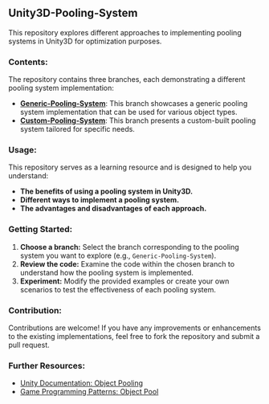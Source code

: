 ## Unity3D-Pooling-System

This repository explores different approaches to implementing pooling systems in Unity3D for optimization purposes.

### Contents:

The repository contains three branches, each demonstrating a different pooling system implementation:

- **[Generic-Pooling-System](https://github.com/Ellisia-Chan/Unity3D-Pooling-System/tree/Generic-Pooling-System)**:  This branch showcases a generic pooling system implementation that can be used for various object types. 
- **[Custom-Pooling-System](https://github.com/Ellisia-Chan/Unity3D-Pooling-System/tree/Custom-Pooling-System)**:  This branch presents a custom-built pooling system tailored for specific needs.
<!-- - **[Unity-Built-in-Pooling-System](https://github.com/your-username/Unity3D-Pooling-System/tree/Unity-Built-in-Pooling-System)**: This branch demonstrates the use of Unity's built-in Object Pooling system. -->

### Usage:

This repository serves as a learning resource and is designed to help you understand:

- **The benefits of using a pooling system in Unity3D.**
- **Different ways to implement a pooling system.**
- **The advantages and disadvantages of each approach.**

### Getting Started:

1. **Choose a branch:** Select the branch corresponding to the pooling system you want to explore (e.g., `Generic-Pooling-System`).
2. **Review the code:** Examine the code within the chosen branch to understand how the pooling system is implemented.
3. **Experiment:** Modify the provided examples or create your own scenarios to test the effectiveness of each pooling system.

### Contribution:

Contributions are welcome! If you have any improvements or enhancements to the existing implementations, feel free to fork the repository and submit a pull request. 

### Further Resources:

- [Unity Documentation: Object Pooling](https://docs.unity3d.com/Manual/ObjectPooling.html)
- [Game Programming Patterns: Object Pool](https://gameprogrammingpatterns.com/object-pool.html)
